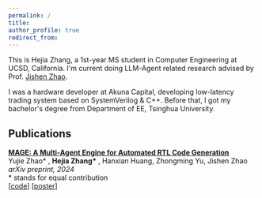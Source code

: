 ```yaml
---
permalink: /
title: 
author_profile: true
redirect_from: 
---
```


This is Hejia Zhang, a 1st-year MS student in Computer Engineering at UCSD, California. I'm current doing LLM-Agent related research advised by Prof. [Jishen Zhao](https://cseweb.ucsd.edu/~jzhao/).

I was a hardware developer at Akuna Capital, developing low-latency trading system based on SystemVerilog & C++. Before that, I got my bachelor's degree from Department of EE, Tsinghua University.


Publications
------
[**MAGE: A Multi-Agent Engine for Automated RTL Code Generation**](https://arxiv.org/pdf/2412.07822)  
Yujie Zhao* , **Hejia Zhang\*** , Hanxian Huang, Zhongming Yu, Jishen Zhao  
*arXiv preprint, 2024*  
\* stands for equal contribution  
\[[code](https://github.com/stable-lab/MAGE)\] \[[poster](https://drive.google.com/file/d/1vmkh9RVMuNOPsyVoJUBmegcTb5BHYbQ0/view)\]  


<!---
Projects Worked on recently
------

* minitorch: python re-inplementation of Torch API
  * A DIY project to improve understanding of Deep Learning system
  * Including implementaion of key features: Autodiff, CUDA operation, etc.

* CUDA based circle renderer
  * Supported rendering partial-transparent circles with arbitrary spatial order
  * Achieved high performance by utilizing registers/shared memory
* C++ based TCP Server
  * Implemented complete TCP state machine
  * Supported features: reassembling, flow control, retransmission 
--->